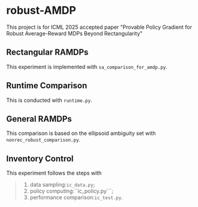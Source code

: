 # robust-AMDP
This project is for ICML 2025 accepted paper "Provable Policy Gradient for Robust Average-Reward MDPs Beyond Rectangularity"
## Rectangular RAMDPs
This experiment is implemented with ```sa_comparison_for_amdp.py```.
## Runtime Comparison
This is conducted with ```runtime.py```.
## General RAMDPs
This comparison is based on the ellipsoid ambiguity set with ```nonrec_robust_comparison.py```.
## Inventory Control
This experiment follows the steps with 
> 1) data sampling:```ic_data.py```;
> 2) policy computing:``ic_policy.py```;
> 3) performance comparison:```ic_test.py```.
